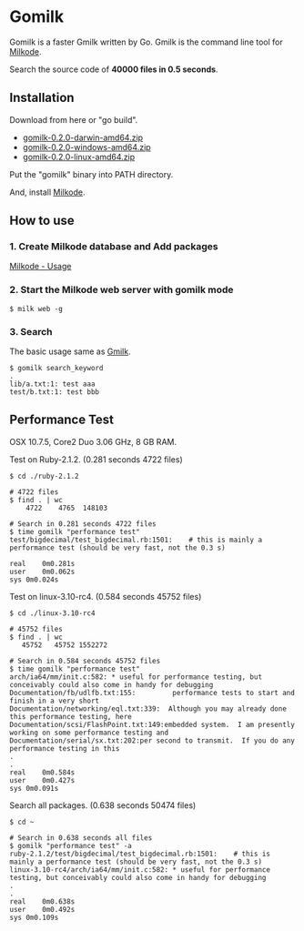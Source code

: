 # Gomilk

Gomilk is a faster Gmilk written by Go.
Gmilk is the command line tool for [Milkode](https://github.com/ongaeshi/milkode).

Search the source code of **40000 files in 0.5 seconds**.

## Installation

Download from here or "go build".

- [gomilk-0.2.0-darwin-amd64.zip](https://dl.dropboxusercontent.com/u/28734381/gomilk-0.2.0-darwin-amd64.zip)
- [gomilk-0.2.0-windows-amd64.zip](https://dl.dropboxusercontent.com/u/28734381/gomilk-0.2.0-windows-amd64.zip)
- [gomilk-0.2.0-linux-amd64.zip](https://dl.dropboxusercontent.com/u/28734381/gomilk-0.2.0-linux-amd64.zip)

Put the "gomilk" binary into PATH directory.

And, install [Milkode](https://github.com/ongaeshi/milkode#installation).

## How to use

### 1. Create Milkode database and Add packages

[Milkode - Usage](https://github.com/ongaeshi/milkode#usage)

### 2. Start the Milkode web server with gomilk mode

```
$ milk web -g
```

### 3. Search

The basic usage same as [Gmilk](https://github.com/ongaeshi/milkode#search-command-line).

```
$ gomilk search_keyword
.
lib/a.txt:1: test aaa
test/b.txt:1: test bbb
```

## Performance Test

OSX 10.7.5, Core2 Duo 3.06 GHz, 8 GB RAM.

Test on Ruby-2.1.2. (0.281 seconds 4722 files)

```
$ cd ./ruby-2.1.2

# 4722 files
$ find . | wc
    4722    4765  148103

# Search in 0.281 seconds 4722 files 
$ time gomilk "performance test"
test/bigdecimal/test_bigdecimal.rb:1501:    # this is mainly a performance test (should be very fast, not the 0.3 s)

real	0m0.281s
user	0m0.062s
sys	0m0.024s
```

Test on linux-3.10-rc4. (0.584 seconds 45752 files)

```
$ cd ./linux-3.10-rc4

# 45752 files
$ find . | wc
   45752   45752 1552272

# Search in 0.584 seconds 45752 files 
$ time gomilk "performance test"
arch/ia64/mm/init.c:582: * useful for performance testing, but conceivably could also come in handy for debugging
Documentation/fb/udlfb.txt:155:			performance tests to start and finish in a very short
Documentation/networking/eql.txt:339:  Although you may already done this performance testing, here
Documentation/scsi/FlashPoint.txt:149:embedded system.  I am presently working on some performance testing and
Documentation/serial/sx.txt:202:per second to transmit.  If you do any performance testing in this
.
.
real	0m0.584s
user	0m0.427s
sys	0m0.091s
```

Search all packages. (0.638 seconds 50474 files)

```
$ cd ~

# Search in 0.638 seconds all files
$ gomilk "performance test" -a
ruby-2.1.2/test/bigdecimal/test_bigdecimal.rb:1501:    # this is mainly a performance test (should be very fast, not the 0.3 s)
linux-3.10-rc4/arch/ia64/mm/init.c:582: * useful for performance testing, but conceivably could also come in handy for debugging
.
.
real	0m0.638s
user	0m0.492s
sys	0m0.109s
```

